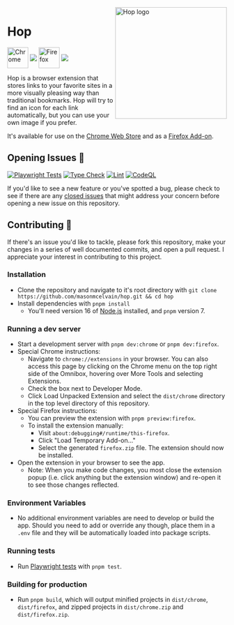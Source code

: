 <img align="right" width="256px" height="256px" alt="Hop logo" src="https://user-images.githubusercontent.com/52104630/138492652-531cc551-f07c-4e63-9146-3c9352d34847.png" />

# Hop

[link-chrome]: https://chrome.google.com/webstore/detail/hop/djdlkcbfbdebfaoakhnoienanaakgccd "Version published on Chrome Web Store"
[link-firefox]: https://addons.mozilla.org/en-US/firefox/addon/hop/ "Version published on Mozilla Add-ons"

[<img src="https://raw.githubusercontent.com/alrra/browser-logos/90fdf03c/src/chrome/chrome.svg" width="48" alt="Chrome" valign="middle">][link-chrome] [<img valign="middle" src="https://img.shields.io/chrome-web-store/v/djdlkcbfbdebfaoakhnoienanaakgccd.svg?label=%20">][link-chrome]
[<img src="https://raw.githubusercontent.com/alrra/browser-logos/90fdf03c/src/firefox/firefox.svg" width="48" alt="Firefox" valign="middle">][link-firefox] [<img valign="middle" src="https://img.shields.io/amo/v/hop.svg?label=%20">][link-firefox]

Hop is a browser extension that stores links to your favorite sites in a more visually pleasing way than traditional bookmarks. Hop will try to find an icon for each link automatically, but you can use your own image if you prefer.

It's available for use on the [Chrome Web Store](https://chrome.google.com/webstore/detail/hop/djdlkcbfbdebfaoakhnoienanaakgccd) and as a [Firefox Add-on](https://addons.mozilla.org/en-US/firefox/addon/hop/).

## Opening Issues 🥕

[![Playwright Tests](https://github.com/masonmcelvain/hop/actions/workflows/playwright.yml/badge.svg?branch=main)](https://github.com/masonmcelvain/hop/actions/workflows/playwright.yml)
[![Type Check](https://github.com/masonmcelvain/hop/actions/workflows/tsc.yml/badge.svg)](https://github.com/masonmcelvain/hop/actions/workflows/tsc.yml)
[![Lint](https://github.com/masonmcelvain/hop/actions/workflows/lint.yml/badge.svg)](https://github.com/masonmcelvain/hop/actions/workflows/lint.yml)
[![CodeQL](https://github.com/masonmcelvain/hop/actions/workflows/codeql-analysis.yml/badge.svg?branch=main)](https://github.com/masonmcelvain/hop/actions/workflows/codeql-analysis.yml)

If you'd like to see a new feature or you've spotted a bug, please check to see if there are any [closed issues](https://github.com/masonmcelvain/hop/issues?q=is%3Aissue+is%3Aclosed) that might address your concern before opening a new issue on this repository.

## Contributing 🐰

If there's an issue you'd like to tackle, please fork this repository, make your changes in a series of well documented commits, and open a pull request. I appreciate your interest in contributing to this project.

### Installation

-  Clone the repository and navigate to it's root directory with `git clone https://github.com/masonmcelvain/hop.git && cd hop`
-  Install dependencies with `pnpm install`
   -  You'll need version 16 of [Node.js](https://nodejs.org/en/download/) installed, and `pnpm` version 7.

### Running a dev server

-  Start a development server with `pnpm dev:chrome` or `pnpm dev:firefox`.
-  Special Chrome instructions:
   -  Navigate to `chrome://extensions` in your browser. You can also access this page by clicking on the Chrome menu on the top right side of the Omnibox, hovering over More Tools and selecting Extensions.
   -  Check the box next to Developer Mode.
   -  Click Load Unpacked Extension and select the `dist/chrome` directory in the top level directory of this repository.
-  Special Firefox instructions:
   -  You can preview the extension with `pnpm preview:firefox`.
   -  To install the extension manually:
      -  Visit `about:debugging#/runtime/this-firefox`.
      -  Click "Load Temporary Add-on..."
      -  Select the generated `firefox.zip` file. The extension should now be installed.
-  Open the extension in your browser to see the app.
   -  Note: When you make code changes, you most close the extension popup (i.e. click anything but the extension window) and re-open it to see those changes reflected.

### Environment Variables

-  No additional environment variables are need to develop or build the app. Should you need to add or override any though, place them in a `.env` file and they will be automatically loaded into package scripts.

### Running tests

-  Run [Playwright tests](https://playwright.dev/docs/intro) with `pnpm test`.

### Building for production

-  Run `pnpm build`, which will output minified projects in `dist/chrome`, `dist/firefox`, and zipped projects in `dist/chrome.zip` and `dist/firefox.zip`.
